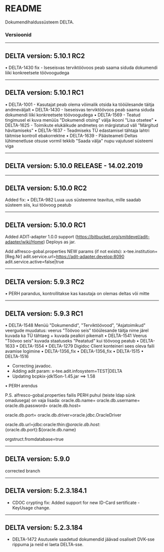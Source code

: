 # README #

Dokumendihaldussüsteem DELTA.

### Versioonid ###
------------------------------------------------------------------------------------------
DELTA version: 5.10.1 RC2
------------------------------------------------------------------------------------------
•	DELTA-1430 fix - Iseseisvas terviktöövoos peab saama siduda dokumendi liiki konkreetsete töövoogudega

------------------------------------------------------------------------------------------
DELTA version: 5.10.1 RC1
------------------------------------------------------------------------------------------
•	DELTA-1001 - Kasutajat peab olema võimalik otsida ka tööülesande täitja andmeväljalt
•	DELTA-1430 - Iseseisvas terviktöövoos peab saama siduda dokumendi liiki konkreetsete töövoogudega
•	DELTA-1569 - Teatud tingimusel ei kuva menüüs "Dokumendi otsing" välja ikooni "Lisa otsetee"
•	DELTA-1625 - Toimikute elukäikude andmetes on märgistatud väli "Märgitud hävitamiseks"
•	DELTA-1637 - Teadmiseks TÜ edastamisel tähtaja lahtri täitmise kontroll ebakorrektne
•	DELTA-1639 - Päästeameti Deltas lühimenetluse otsuse vormil tekkib "Saada välja" nupu vajutusel süsteemi viga

------------------------------------------------------------------------------------------
DELTA version: 5.10.0 RELEASE - 14.02.2019
------------------------------------------------------------------------------------------

------------------------------------------------------------------------------------------
DELTA version: 5.10.0 RC2
------------------------------------------------------------------------------------------
Added fix:
•	DELTA-982 Luua uus süsteemne teavitus, mille saadab süsteem siis, kui töövoog peatub

------------------------------------------------------------------------------------------
DELTA version: 5.10.0 RC1
------------------------------------------------------------------------------------------
Added ADIT-adapter 1.0.0 support (https://bitbucket.org/smitdevel/adit-adapter/wiki/Home)
Deploys as jar.

Add alfresco-gobal.properties NEW params (if not exists):
x-tee.institution=[Reg.Nr]
adit.service.url=https://adit-adapter.develop:8090
adit.service.active=false|true

------------------------------------------------------------------------------------------
DELTA version: 5.9.3 RC2
------------------------------------------------------------------------------------------
•	PERH parandus, kontrollitakse kas kasutaja on olemas deltas või mitte

------------------------------------------------------------------------------------------
DELTA version: 5.9.3 RC1
------------------------------------------------------------------------------------------
•	DELTA-1548 Menüü "Dokumendid", "Terviktöövood", "Asjatoimikud" veergude muudatus: veerus "Töövoo seis" tööülesande täitja nime järel kuvada ka TÜ tähtaeg + kuvada pealkiri pikemalt
•	DELTA-1541 Veerus "Töövoo seis" kuvada staatuseks "Peatatud" kui töövoog peatub
•	DELTA-1633
•	DELTA-1554
•	DELTA-1279 Digidoc Client konteineri sees oleva faili avamise logimine
•	DELTA-1356_fix
•	DELTA-1356_fix
•	DELTA-1515
•	DELTA-1516

* Correcting javadoc.
* Adding adit param: x-tee.adit.infosystem=TEST|DELTA
* Updating bcpkix-jdk15on-1.45.jar ==> 1.58

•	PERH arendus

P.S. alfresco-gobal.properties failis PERH puhul (teiste ldap sünk omadusega) on vaja lisada:
oracle.db.name=
oracle.db.username=
oracle.db.password=
oracle.db.host=

oracle.db.port=
oracle.db.driver=oracle.jdbc.OracleDriver

oracle.db.url=jdbc:oracle:thin:@${oracle.db.host}:${oracle.db.port}:${oracle.db.name}

orgstruct.fromdatabase=true

------------------------------------------------------------------------------------------
DELTA version: 5.9.0
------------------------------------------------------------------------------------------
corrected branch

------------------------------------------------------------------------------------------
DELTA version: 5.2.3.184.1
------------------------------------------------------------------------------------------

* CDOC crypting fix: Added support for new ID-Card sertificate - KeyUsage change.

------------------------------------------------------------------------------------------
DELTA version: 5.2.3.184
------------------------------------------------------------------------------------------
* DELTA-1472 Asutusele saadetud dokumendid jäävad osaliselt DVK-sse rippuma ja neid ei laeta DELTA-sse.
